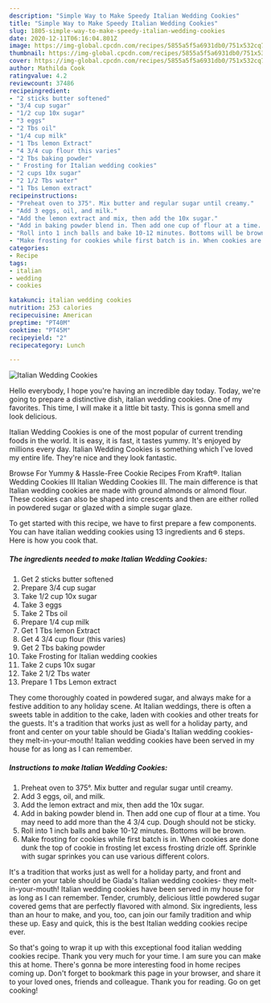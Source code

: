 ```yaml
---
description: "Simple Way to Make Speedy Italian Wedding Cookies"
title: "Simple Way to Make Speedy Italian Wedding Cookies"
slug: 1805-simple-way-to-make-speedy-italian-wedding-cookies
date: 2020-12-11T06:16:04.801Z
image: https://img-global.cpcdn.com/recipes/5855a5f5a6931db0/751x532cq70/italian-wedding-cookies-recipe-main-photo.jpg
thumbnail: https://img-global.cpcdn.com/recipes/5855a5f5a6931db0/751x532cq70/italian-wedding-cookies-recipe-main-photo.jpg
cover: https://img-global.cpcdn.com/recipes/5855a5f5a6931db0/751x532cq70/italian-wedding-cookies-recipe-main-photo.jpg
author: Mathilda Cook
ratingvalue: 4.2
reviewcount: 37486
recipeingredient:
- "2 sticks butter softened"
- "3/4 cup sugar"
- "1/2 cup 10x sugar"
- "3 eggs"
- "2 Tbs oil"
- "1/4 cup milk"
- "1 Tbs lemon Extract"
- "4 3/4 cup flour this varies"
- "2 Tbs baking powder"
- " Frosting for Italian wedding cookies"
- "2 cups 10x sugar"
- "2 1/2 Tbs water"
- "1 Tbs Lemon extract"
recipeinstructions:
- "Preheat oven to 375°. Mix butter and regular sugar until creamy."
- "Add 3 eggs, oil, and milk."
- "Add the lemon extract and mix, then add the 10x sugar."
- "Add in baking powder blend in. Then add one cup of flour at a time. You may need to add more than the 4 3/4 cup. Dough should not be sticky."
- "Roll into 1 inch balls and bake 10-12 minutes. Bottoms will be brown."
- "Make frosting for cookies while first batch is in. When cookies are done dunk the top of cookie in frosting let excess frosting drizle off. Sprinkle with sugar sprinkes you can use various different colors."
categories:
- Recipe
tags:
- italian
- wedding
- cookies

katakunci: italian wedding cookies 
nutrition: 253 calories
recipecuisine: American
preptime: "PT40M"
cooktime: "PT45M"
recipeyield: "2"
recipecategory: Lunch

---
```



![Italian Wedding Cookies](https://img-global.cpcdn.com/recipes/5855a5f5a6931db0/751x532cq70/italian-wedding-cookies-recipe-main-photo.jpg)

Hello everybody, I hope you're having an incredible day today. Today, we're going to prepare a distinctive dish, italian wedding cookies. One of my favorites. This time, I will make it a little bit tasty. This is gonna smell and look delicious.

Italian Wedding Cookies is one of the most popular of current trending foods in the world. It is easy, it is fast, it tastes yummy. It's enjoyed by millions every day. Italian Wedding Cookies is something which I've loved my entire life. They're nice and they look fantastic.

Browse For Yummy &amp; Hassle-Free Cookie Recipes From Kraft®. Italian Wedding Cookies III Italian Wedding Cookies III. The main difference is that Italian wedding cookies are made with ground almonds or almond flour. These cookies can also be shaped into crescents and then are either rolled in powdered sugar or glazed with a simple sugar glaze.


To get started with this recipe, we have to first prepare a few components. You can have italian wedding cookies using 13 ingredients and 6 steps. Here is how you cook that.

<!--inarticleads1-->

##### The ingredients needed to make Italian Wedding Cookies:

1. Get 2 sticks butter softened
1. Prepare 3/4 cup sugar
1. Take 1/2 cup 10x sugar
1. Take 3 eggs
1. Take 2 Tbs oil
1. Prepare 1/4 cup milk
1. Get 1 Tbs lemon Extract
1. Get 4 3/4 cup flour (this varies)
1. Get 2 Tbs baking powder
1. Take  Frosting for Italian wedding cookies
1. Take 2 cups 10x sugar
1. Take 2 1/2 Tbs water
1. Prepare 1 Tbs Lemon extract


They come thoroughly coated in powdered sugar, and always make for a festive addition to any holiday scene. At Italian weddings, there is often a sweets table in addition to the cake, laden with cookies and other treats for the guests. It&#39;s a tradition that works just as well for a holiday party, and front and center on your table should be Giada&#39;s Italian wedding cookies- they melt-in-your-mouth! Italian wedding cookies have been served in my house for as long as I can remember. 

<!--inarticleads2-->

##### Instructions to make Italian Wedding Cookies:

1. Preheat oven to 375°. Mix butter and regular sugar until creamy.
1. Add 3 eggs, oil, and milk.
1. Add the lemon extract and mix, then add the 10x sugar.
1. Add in baking powder blend in. Then add one cup of flour at a time. You may need to add more than the 4 3/4 cup. Dough should not be sticky.
1. Roll into 1 inch balls and bake 10-12 minutes. Bottoms will be brown.
1. Make frosting for cookies while first batch is in. When cookies are done dunk the top of cookie in frosting let excess frosting drizle off. Sprinkle with sugar sprinkes you can use various different colors.


It&#39;s a tradition that works just as well for a holiday party, and front and center on your table should be Giada&#39;s Italian wedding cookies- they melt-in-your-mouth! Italian wedding cookies have been served in my house for as long as I can remember. Tender, crumbly, delicious little powdered sugar covered gems that are perfectly flavored with almond. Six ingredients, less than an hour to make, and you, too, can join our family tradition and whip these up. Easy and quick, this is the best Italian wedding cookies recipe ever. 

So that's going to wrap it up with this exceptional food italian wedding cookies recipe. Thank you very much for your time. I am sure you can make this at home. There's gonna be more interesting food in home recipes coming up. Don't forget to bookmark this page in your browser, and share it to your loved ones, friends and colleague. Thank you for reading. Go on get cooking!
